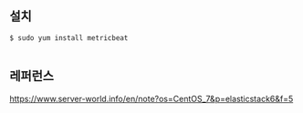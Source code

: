 ## 설치 ##

```
$ sudo yum install metricbeat


```

## 레퍼런스 ##

https://www.server-world.info/en/note?os=CentOS_7&p=elasticstack6&f=5
